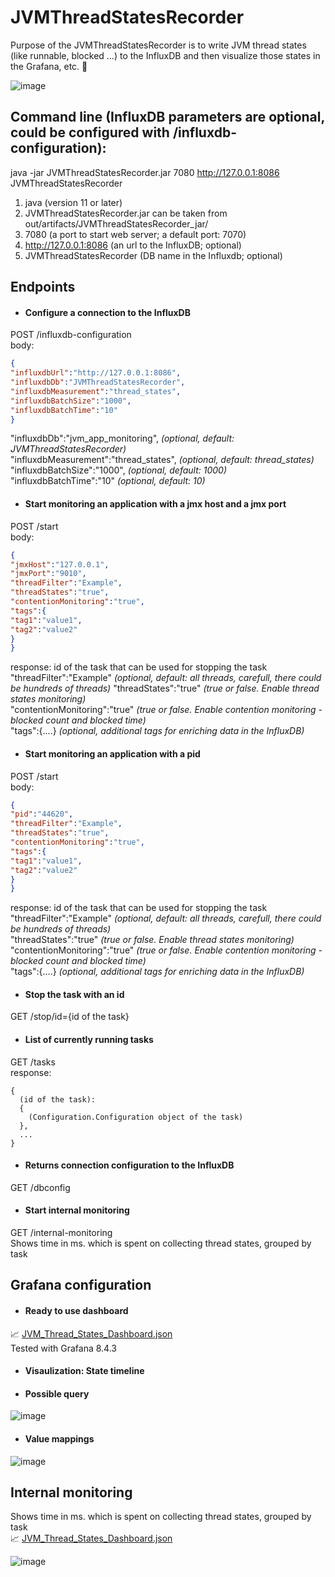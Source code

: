 # JVMThreadStatesRecorder

Purpose of the JVMThreadStatesRecorder is to write JVM thread states (like runnable, blocked ...) to the InfluxDB and then visualize those states in the Grafana, etc. 🧵

![image](https://user-images.githubusercontent.com/79479018/161306520-70a44e5b-c9ce-4c46-9a9a-0f64bc73617a.png)


## Command line (InfluxDB parameters are optional, could be configured with /influxdb-configuration):
java -jar JVMThreadStatesRecorder.jar 7080 http://127.0.0.1:8086 JVMThreadStatesRecorder
1. java (version 11 or later)  
2. JVMThreadStatesRecorder.jar can be taken from out/artifacts/JVMThreadStatesRecorder_jar/  
3. 7080 (a port to start web server; a default port: 7070)
4. http://127.0.0.1:8086 (an url to the InfluxDB; optional)
5. JVMThreadStatesRecorder (DB name in the Influxdb; optional)

## Endpoints

- #### Configure a connection to the InfluxDB
POST /influxdb-configuration  
body:
```json
{  
"influxdbUrl":"http://127.0.0.1:8086",  
"influxdbDb":"JVMThreadStatesRecorder",  
"influxdbMeasurement":"thread_states",  
"influxdbBatchSize":"1000",  
"influxdbBatchTime":"10"  
}
```
"influxdbDb":"jvm_app_monitoring",  *(optional, default: JVMThreadStatesRecorder)*  
"influxdbMeasurement":"thread_states",  *(optional, default: thread_states)*  
"influxdbBatchSize":"1000",  *(optional, default: 1000)*  
"influxdbBatchTime":"10"  *(optional, default: 10)*

- #### Start monitoring an application with a jmx host and a jmx port
POST /start  
body:
```json
{  
"jmxHost":"127.0.0.1",  
"jmxPort":"9010",  
"threadFilter":"Example",
"threadStates":"true",   
"contentionMonitoring":"true",  
"tags":{  
"tag1":"value1",  
"tag2":"value2"  
}  
}  
```
response: id of the task that can be used for stopping the task  
"threadFilter":"Example" *(optional, default: all threads, carefull, there could be hundreds of threads)*
"threadStates":"true" *(true or false. Enable thread states monitoring)*  
"contentionMonitoring":"true" *(true or false. Enable contention monitoring - blocked count and blocked time)*  
"tags":{....} *(optional, additional tags for enriching data in the InfluxDB)*

- #### Start monitoring an application with a pid
POST /start  
body:
```json
{  
"pid":"44620",  
"threadFilter":"Example",
"threadStates":"true",
"contentionMonitoring":"true", 
"tags":{  
"tag1":"value1",  
"tag2":"value2"  
}  
}  
```
response: id of the task that can be used for stopping the task  
"threadFilter":"Example" *(optional, default: all threads, carefull, there could be hundreds of threads)*  
"threadStates":"true" *(true or false. Enable thread states monitoring)*  
"contentionMonitoring":"true" *(true or false. Enable contention monitoring - blocked count and blocked time)*  
"tags":{....} *(optional, additional tags for enriching data in the InfluxDB)*

- #### Stop the task with an id
GET /stop/id={id of the task}

- #### List of currently running tasks
GET /tasks  
response:
```
{  
  (id of the task):  
  {  
    (Configuration.Configuration object of the task)  
  },  
  ...
}    
```  

- #### Returns connection configuration to the InfluxDB
GET /dbconfig

- #### Start internal monitoring
GET /internal-monitoring  
Shows time in ms. which is spent on collecting thread states, grouped by task

## Grafana configuration
- #### Ready to use dashboard
:chart_with_upwards_trend: [JVM_Thread_States_Dashboard.json](JVM_Thread_States_Dashboard.json)   
Tested with Grafana 8.4.3

- #### Visaulization: State timeline

- #### Possible query
![image](https://user-images.githubusercontent.com/79479018/160241944-03c1b717-69c8-42be-afd5-b1e65a025a09.png)

- #### Value mappings
![image](https://user-images.githubusercontent.com/79479018/160242159-ab79b34a-6213-4728-ab64-8193456e6795.png)


## Internal monitoring
Shows time in ms. which is spent on collecting thread states, grouped by task   
:chart_with_upwards_trend: [JVM_Thread_States_Dashboard.json](JVM_Thread_States_Dashboard.json)

![image](https://user-images.githubusercontent.com/79479018/161435702-f2e92699-dbb6-47a1-9018-81fa01719538.png)  
